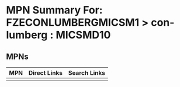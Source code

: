 



# MPN Summary For: FZECONLUMBERGMICSM1 > con-lumberg : MICSMD10

## MPNs
  

|MPN|Direct Links|Search Links|
| :--- | :--- | :--- |
||||
